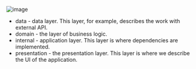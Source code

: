![image](https://user-images.githubusercontent.com/63263301/218270171-afe87a8b-dd4e-49bf-9ba5-53cf2f1e93ea.png)


- data - data layer. This layer, for example, describes the work with external API.
- domain - the layer of business logic.
- internal - application layer. This layer is where dependencies are implemented.
- presentation - the presentation layer. This layer is where we describe the UI of the application.
